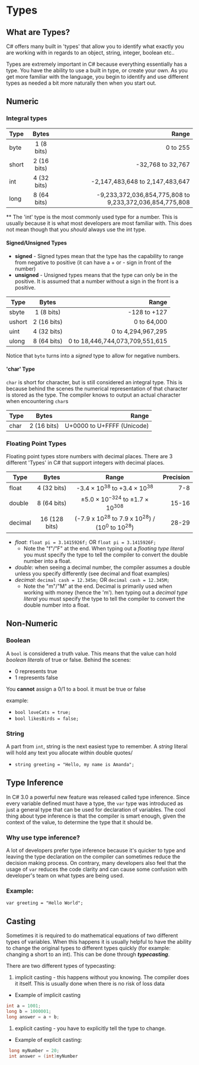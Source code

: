 ﻿# Types

## What are Types?

C# offers many built in 'types' that allow you to identify what exactly you are
working with in regards to an object, string, integer, boolean etc..

Types are extremely important in C# because everything essentially has a type. You have the ability to use
a built in type, or create your own. As you get more familiar with the language, you begin to identify and use different
types as needed a bit more naturally then when you start out.

## Numeric

### Integral types

Type  | Bytes | Range |
 ------------ | :-----------: | -----------: |
byte       | 1 (8 bits) | 0 to 255 |
short       | 2 (16 bits) | -32,768 to 32,767 |
int       | 4 (32 bits) | -2,147,483,648 to 2,147,483,647 |
long       | 8 (64 bits) | -9,233,372,036,854,775,808 to 9,233,372,036,854,775,808 |

** The 'int' type is the most commonly used type for a number. This is usually because it is what most
developers are most familiar with. This does not mean though that you *should* always use the int type.

#### Signed/Unsigned Types

- **signed** - Signed types mean that the type has the capability to range from negative to positive (it can have a + or - sign in front of the number)
- **unsigned** - Unsigned types means that the type can only be in the positive. It is assumed that a number without a sign in the front is a positive.

Type  | Bytes | Range |
 ------------ | :-----------: | -----------: |
sbyte       | 1 (8 bits) | -128 to +127 |
ushort       | 2 (16 bits) | 0 to 64,000 |
uint       | 4 (32 bits) | 0 to 4,294,967,295 |
ulong       | 8 (64 bits) | 0 to 18,446,744,073,709,551,615 |

Notice that `byte` turns into a *signed* type to allow for negative numbers.

#### 'char' Type

`char` is short for character, but is still considered an integral type. This is because behind the scenes the numerical representation of that
character is stored as the type. The compiler knows to output an actual character when encountering `char`s

Type  | Bytes | Range |
 ------------ | :-----------: | -----------: |
char       | 2 (16 bits) | U+0000 to U+FFFF (Unicode) |

### Floating Point Types

Floating point types store numbers with decimal places. There are 3 different 'Types' in C# that support integers with decimal places.

Type  | Bytes | Range | Precision
 ------------ | :-----------: | :-----------: | -----------:
float       | 4 (32 bits) | -3.4 × 10<sup>38</sup> to +3.4 × 10<sup>38</sup> | 7-8 |
double       | 8 (64 bits) | ±5.0 × 10<sup>−324</sup> to ±1.7 × 10<sup>308</sup> | 15-16 |
decimal       | 16 (128 bits) | (-7.9 x 10<sup>28</sup> to 7.9 x 10<sup>28</sup>) / (10<sup>0</sup> to 10<sup>28</sup>) | 28-29 |

- *float*: `float pi = 3.1415926f;` OR `float pi = 3.1415926F;`
  - Note the "f"/"F" at the end. When typing out a *floating type literal* you must specify the type to tell the compiler to convert the double number into a float.
- *double*: when seeing a decimal number, the compiler assumes a double unless you specify differently (see decimal and float examples)
- *decimal*: `decimal cash = 12.345m;` OR `decimal cash = 12.345M;`
  - Note the "m"/"M" at the end. Decimal is primarily used when working with money (hence the 'm').  hen typing out a *decimal type literal* you must specify the type to tell the compiler to convert the double number into a float.

## Non-Numeric

### Boolean

A `bool` is considered a truth value. This means that the value can hold *boolean literals* of true or false. Behind the scenes:

- 0 represents true
- 1 represents false

You **cannot** assign a 0/1 to a bool. it must be true or false

example:

- `bool loveCats = true;`
- `bool likesBirds = false;`

### String

A part from `int`, string is the next easiest type to remember. A *string* literal will hold any text you allocate within double quotes/

- `string greeting = "Hello, my name is Amanda";`

## Type Inference

In C# 3.0 a powerful new feature was released called type inference. Since every variable defined must have a type, the `var` type was introduced as just a general type that can be used for declaration of variables.
The cool thing about type inference is that the compiler is smart enough, given the context of the value, to determine the type that it should be.

### Why use type inference?

A lot of developers prefer type inference because it's quicker to type and leaving the type declaration on the compiler can sometimes reduce the decision making process.
On contrary, many developers also feel that the usage of `var` reduces the code clarity and can cause some confusion with developer's team on what types are being used.

### Example:

`var greeting = "Hello World";`

## Casting

Sometimes it is required to do mathematical equations of two different types of variables. When this happens it is usually helpful to have the ability to change
the original types to different types quickly (for example: changing a short to an int). This can be done through ***typecasting***.

There are two different types of typecasting:

1. implicit casting - this happens without you knowing. The compiler does it itself. This is usually done when there is no risk of loss data

- Example of implicit casting

 ```csharp
 int a = 1001;
 long b = 1000001;
 long answer = a + b;
 ```

1. explicit casting - you have to explicitly tell the type to change.

- Example of explicit casting:

 ```csharp
  long myNumber = 20;
  int answer = (int)myNumber
 ```
